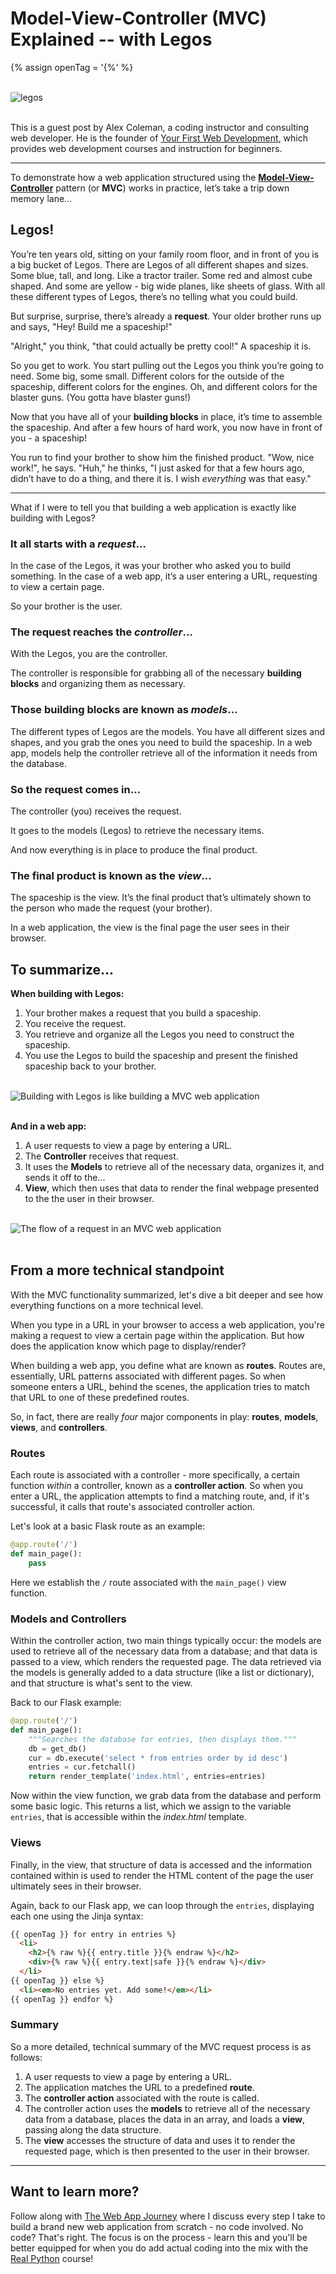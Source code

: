 # Model-View-Controller (MVC) Explained -- with Legos

{% assign openTag = '{%' %}

<br>

<div class="center-text">
  <img class="no-border" src="/images/blog_images/legos.png" style="max-width: 100%;" alt="legos">
</div>

<br>

This is a guest post by Alex Coleman, a coding instructor and consulting web developer. He is the founder of [Your First Web Development](http://yourfirst.io/), which provides web development courses and instruction for beginners.

<hr>

To demonstrate how a web application structured using the **[Model-View-Controller](http://en.wikipedia.org/wiki/Model%E2%80%93view%E2%80%93controller)** pattern (or **MVC**) works in practice, let’s take a trip down memory lane...

## Legos!

You’re ten years old, sitting on your family room floor, and in front of you is a big bucket of Legos. There are Legos of all different shapes and sizes. Some blue, tall, and long. Like a tractor trailer. Some red and almost cube shaped. And some are yellow - big wide planes, like sheets of glass. With all these different types of Legos, there’s no telling what you could build.

But surprise, surprise, there’s already a **request**. Your older brother runs up and says, "Hey! Build me a spaceship!"

"Alright," you think, "that could actually be pretty cool!" A spaceship it is.

So you get to work. You start pulling out the Legos you think you’re going to need. Some big, some small. Different colors for the outside of the spaceship, different colors for the engines. Oh, and different colors for the blaster guns. (You gotta have blaster guns!)

Now that you have all of your **building blocks** in place, it’s time to assemble the spaceship. And after a few hours of hard work, you now have in front of you - a spaceship!

You run to find your brother to show him the finished product. "Wow, nice work!", he says. "Huh," he thinks, "I just asked for that a few hours ago, didn’t have to do a thing, and there it is. I wish *everything* was that easy."

<hr>

What if I were to tell you that building a web application is exactly like building with Legos?

### It all starts with a *request*...

In the case of the Legos, it was your brother who asked you to build something. In the case of a web app, it’s a user entering a URL, requesting to view a certain page.

So your brother is the user.

### The request reaches the *controller*...

With the Legos, you are the controller.

The controller is responsible for grabbing all of the necessary **building blocks** and organizing them as necessary.

### Those building blocks are known as *models*...

The different types of Legos are the models. You have all different sizes and shapes, and you grab the ones you need to build the spaceship. In a web app, models help the controller retrieve all of the information it needs from the database.

### So the request comes in...

The controller (you) receives the request.

It goes to the models (Legos) to retrieve the necessary items.

And now everything is in place to produce the final product.

### The final product is known as the *view*...

The spaceship is the view. It’s the final product that’s ultimately shown to the person who made the request (your brother).

In a web application, the view is the final page the user sees in their browser.

## To summarize...

**When building with Legos:**

1. Your brother makes a request that you build a spaceship.
2. You receive the request.
3. You retrieve and organize all the Legos you need to construct the spaceship.
4. You use the Legos to build the spaceship and present the finished spaceship back to your brother.

<br>

<div class="center-text">
  <img class="no-border" src="/images/blog_images/building-legos-like-mvc-web-application.png" style="max-width: 100%;" alt="Building with Legos is like building a MVC web application">
</div>

<br>

**And in a web app:**

1. A user requests to view a page by entering a URL.
2. The **Controller** receives that request.
3. It uses the **Models** to retrieve all of the necessary data, organizes it, and sends it off to the...
4. **View**, which then uses that data to render the final webpage presented to the the user in their browser.

<br>

<div class="center-text">
  <img class="no-border" src="/images/blog_images/mvc_diagram_with_routes.png" style="max-width: 100%;" alt="The flow of a request in an MVC web application">
</div>

<br>

## From a more technical standpoint

With the MVC functionality summarized, let's dive a bit deeper and see how everything functions on a more technical level.

When you type in a URL in your browser to access a web application, you're making a request to view a certain page within the application. But how does the application know which page to display/render?

When building a web app, you define what are known as **routes**. Routes are, essentially, URL patterns associated with different pages. So when someone enters a URL, behind the scenes, the application tries to match that URL to one of these predefined routes.

So, in fact, there are really *four* major components in play: **routes**, **models**, **views**, and **controllers**.

### Routes

Each route is associated with a controller - more specifically, a certain function *within* a controller, known as a **controller action**. So when you enter a URL, the application attempts to find a matching route, and, if it's successful, it calls that route's associated controller action.

Let's look at a basic Flask route as an example:

```python
@app.route('/')
def main_page():
    pass
```

Here we establish the `/` route associated with the `main_page()` view function.

### Models and Controllers

Within the controller action, two main things typically occur: the models are used to retrieve all of the necessary data from a database; and that data is passed to a view, which renders the requested page. The data retrieved via the models is generally added to a data structure (like a list or dictionary), and that structure is what's sent to the view.

Back to our Flask example:

```python
@app.route('/')
def main_page():
    """Searches the database for entries, then displays them."""
    db = get_db()
    cur = db.execute('select * from entries order by id desc')
    entries = cur.fetchall()
    return render_template('index.html', entries=entries)
```

Now within the view function, we grab data from the database and perform some basic logic. This returns a list, which we assign to the variable `entries`, that is accessible within the *index.html* template.

### Views

Finally, in the view, that structure of data is accessed and the information contained within is used to render the HTML content of the page the user ultimately sees in their browser.

Again, back to our Flask app, we can loop through the `entries`, displaying each one using the Jinja syntax:

```html
{{ openTag }} for entry in entries %}
  <li>
    <h2>{% raw %}{{ entry.title }}{% endraw %}</h2>
    <div>{% raw %}{{ entry.text|safe }}{% endraw %}</div>
  </li>
{{ openTag }} else %}
  <li><em>No entries yet. Add some!</em></li>
{{ openTag }} endfor %}
```

### Summary

So a more detailed, technical summary of the MVC request process is as follows:

1. A user requests to view a page by entering a URL.
2. The application matches the URL to a predefined **route**.
3. The **controller action** associated with the route is called.
4. The controller action uses the **models** to retrieve all of the necessary data from a database, places the data in an array, and loads a **view**, passing along the data structure.
5. The **view** accesses the structure of data and uses it to render the requested page, which is then presented to the user in their browser.

<hr>

## Want to learn more?

Follow along with [The Web App Journey](http://yourfirst.io/web-app-journey/) where I discuss every step I take to build a brand new web application from scratch - no code involved. No code? That's right. The focus is on the process - learn this and you'll be better equipped for when you do add actual coding into the mix with the [Real Python](https://realpython.com) course!
